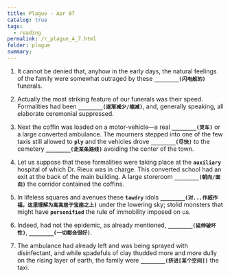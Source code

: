 ```yaml
---
title: Plague - Apr 07
catalog: true
tags: 
  - reading
permalink: /r_plague_4_7.html
folder: plague
summary: 
---
```



1.  It cannot be denied that, anyhow in the early days, the natural feelings of the family were somewhat outraged by these <b data-toggle="tooltip" data-original-title="{{site.data.answers.plag_d_56_a1}}">`________(闪电般的)`</b> funerals.

2.  Actually the most striking feature of our funerals was their speed. Formalities had been <b data-toggle="tooltip" data-original-title="{{site.data.answers.plag_d_56_b1}}">`________(逐渐减少/缩减)`</b>, and, generally speaking, all elaborate ceremonial suppressed.

3.  Next the coffin was loaded on a motor-vehicle—a real <b data-toggle="tooltip" data-original-title="{{site.data.answers.plag_d_56_c1}}">`________(灵车)`</b> or a large converted ambulance. The mourners stepped into one of the few taxis still allowed to <b data-toggle="tooltip" data-original-title="{{site.data.glossary.ply}}">`ply`</b> and the vehicles drove <b data-toggle="tooltip" data-original-title="{{site.data.answers.plag_d_56_c2}}">`________(尽快)`</b> to the cemetery <b data-toggle="tooltip" data-original-title="{{site.data.answers.plag_d_56_c3}}">`________(走某条路线)`</b> avoiding the center of the town.

4.  Let us suppose that these formalities were taking place at the <b data-toggle="tooltip" data-original-title="{{site.data.glossary.auxiliary}}">`auxiliary`</b> hospital of which Dr. Rieux was in charge. This converted school had an exit at the back of the main building. A large storeroom <b data-toggle="tooltip" data-original-title="{{site.data.answers.plag_d_56_d1}}">`________(朝向/面向)`</b> the corridor contained the coffins.

5.  In lifeless squares and avenues these <b data-toggle="tooltip" data-original-title="{{site.data.glossary.tawdry}}">`tawdry`</b> idols <b data-toggle="tooltip" data-original-title="{{site.data.answers.plag_d_56_e1}}">`________(对...作威作福，这里理解为高高居于宝座之上)`</b> under the lowering sky; stolid monsters that might have <b data-toggle="tooltip" data-original-title="{{site.data.glossary.personified}}">`personified`</b> the rule of immobility imposed on us.

6.  Indeed, had not the epidemic, as already mentioned, <b data-toggle="tooltip" data-original-title="{{site.data.answers.plag_d_56_f1}}">`________(延伸破坏性)`</b>, <b data-toggle="tooltip" data-original-title="{{site.data.answers.plag_d_56_f2}}">`________(一切都会很好)`</b>.

7.  The ambulance had already left and was being sprayed with disinfectant, and while spadefuls of clay thudded more and more dully on the rising layer of earth, the family were <b data-toggle="tooltip" data-original-title="{{site.data.answers.plag_d_56_g1}}">`________(挤进[某个空间])`</b> the taxi.